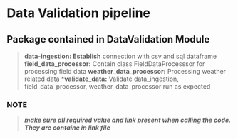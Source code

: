 # Data Validation pipeline

## Package contained in DataValidation Module
> **data-ingestion: Establish** connection with csv and sql dataframe
> **field_data_processor:** Contain class FieldDataProcesssor for processing field data
> **weather_data_processor:** Processing weather related data
> ***validate_data:** Validate data_ingestion, field_data_processor, weather_data_processor run as expected

### NOTE
> ***make sure all required value and link present when calling the code. They are containe in **link** file***